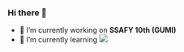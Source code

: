 ### Hi there 👋
- 🔭 I’m currently working on **SSAFY 10th (GUMI)**
- 🌱 I’m currently learning <img src="{https://img.shields.io/badge/Python-FFD43B?style=for-the-badge&logo=python&logoColor=blue}" />

<!--
**hyojukim-game-on/hyojukim-game-on** is a ✨ _special_ ✨ repository because its `README.md` (this file) appears on your GitHub profile.

Here are some ideas to get you started:

- 🔭 I’m currently working on SSAFY 10th (GUMI)
- 🌱 I’m currently learning PYTHON
- 👯 I’m looking to collaborate on ...
- 🤔 I’m looking for help with ...
- 💬 Ask me about ...
- 📫 How to reach me: mok03189@naver.com
- 😄 Pronouns: ...
- ⚡ Fun fact: ...
-->
